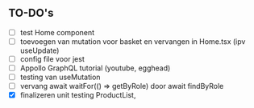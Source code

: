 ## TO-DO's

- [ ] test Home component
- [ ] toevoegen van mutation voor basket en vervangen in Home.tsx (ipv useUpdate)
- [ ] config file voor jest
- [ ] Appollo GraphQL tutorial (youtube, egghead)
- [ ] testing van useMutation
- [ ] vervang await waitFor(() => getByRole) door await findByRole
- [x] finalizeren unit testing ProductList,
